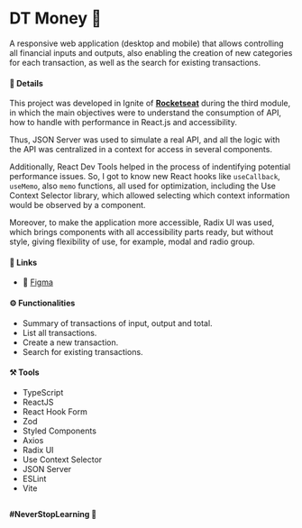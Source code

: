 # DT Money 💸

A responsive web application  (desktop and mobile) that allows controlling all financial inputs and outputs, also enabling the creation of new categories for each transaction, as well as the search for existing transactions.

#### 👀 Details

This project was developed in Ignite of [**Rocketseat**](https://github.com/rocketseat-education) during the third module, in which the main objectives were to understand the consumption of API, how to handle with performance in React.js and accessibility.

Thus, JSON Server was used to simulate a real API, and all the logic with the API was centralized in a context for access in several components.

Additionally, React Dev Tools helped in the process of indentifying potential performance issues. So, I got to know new React hooks like `useCallback`, `useMemo`, also `memo` functions, all used for optimization, including the Use Context Selector library, which allowed selecting which context information would be observed by a component.

Moreover, to make the application more accessible, Radix UI was used, which brings components with all accessibility parts ready, but without style, giving flexibility of use, for example, modal and radio group.

#### 📌 Links
- 🎨 [Figma](https://www.figma.com/file/E80f9dSTgfR9MxAPnO6Xly/DT-Money-(Community)?node-id=0%3A1)

#### ⚙ Functionalities
- Summary of transactions of input, output and total.
- List all transactions.
- Create a new transaction.
- Search for existing transactions.

#### ⚒ Tools
- TypeScript
- ReactJS
- React Hook Form
- Zod
- Styled Components
- Axios
- Radix UI
- Use Context Selector
- JSON Server
- ESLint
- Vite

##

**#NeverStopLearning 🚀**
